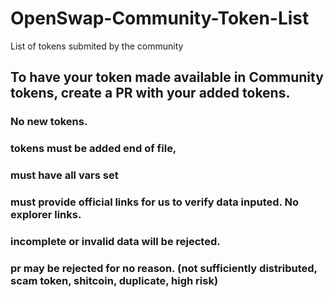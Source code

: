 # OpenSwap-Community-Token-List
List of tokens submited by the community

## To have your token made available in Community tokens, create a PR with your added tokens.
 ### No new tokens.
 ### tokens must be added end of file, 
 ### must have all vars set
 ### must provide official links for us to verify data inputed. No explorer links.
 ### incomplete or invalid data will be rejected.
 ### pr may be rejected for no reason. (not sufficiently distributed, scam token, shitcoin, duplicate, high risk)
